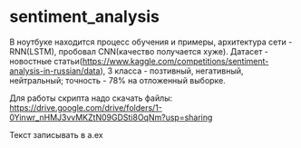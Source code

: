 # sentiment_analysis
В ноутбуке находится процесс обучения и примеры, архитектура сети - RNN(LSTM), пробовал CNN(качество получается хуже). Датасет - новостные статьи(https://www.kaggle.com/competitions/sentiment-analysis-in-russian/data), 3 класса - позтивный, негативный, нейтральный; точность - 78%  на отложенный выборке.

Для работы скрипта надо скачать файлы: https://drive.google.com/drive/folders/1-0Yinwr_nHMJ3vvMKZtN09GDSti8OqNm?usp=sharing

Текст записывать в a.ex
